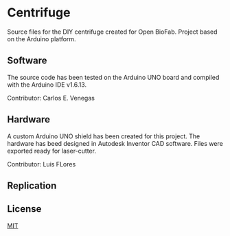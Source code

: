 # Centrifuge

Source files for the DIY centrifuge created for Open BioFab. Project based on the Arduino platform.

## Software

The source code has been tested on the Arduino UNO board and compiled with the Arduino IDE v1.6.13.  

Contributor: Carlos E. Venegas

## Hardware

A custom Arduino UNO shield has been created for this project.
The hardware has beed designed in Autodesk Inventor CAD software. Files were exported ready for laser-cutter.  

Contributor: Luis FLores

## Replication



## License

[MIT][license]

[license]: https://github.com/OpenBioFab/centrifuge/blob/master/LICENSE
